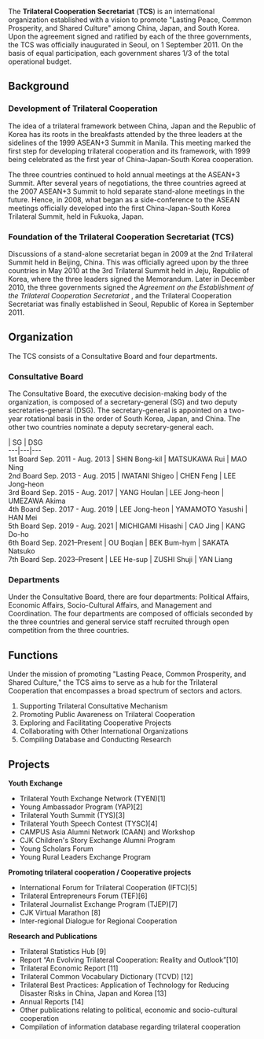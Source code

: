 The **Trilateral Cooperation Secretariat** (**TCS**) is an international
organization established with a vision to promote "Lasting Peace, Common
Prosperity, and Shared Culture" among China, Japan, and South Korea. Upon the
agreement signed and ratified by each of the three governments, the TCS was
officially inaugurated in Seoul, on 1 September 2011. On the basis of equal
participation, each government shares 1/3 of the total operational budget.

## Background

### Development of Trilateral Cooperation

The idea of a trilateral framework between China, Japan and the Republic of
Korea has its roots in the breakfasts attended by the three leaders at the
sidelines of the 1999 ASEAN+3 Summit in Manila. This meeting marked the first
step for developing trilateral cooperation and its framework, with 1999 being
celebrated as the first year of China-Japan-South Korea cooperation.

The three countries continued to hold annual meetings at the ASEAN+3 Summit.
After several years of negotiations, the three countries agreed at the 2007
ASEAN+3 Summit to hold separate stand-alone meetings in the future. Hence, in
2008, what began as a side-conference to the ASEAN meetings officially
developed into the first China-Japan-South Korea Trilateral Summit, held in
Fukuoka, Japan.

### Foundation of the Trilateral Cooperation Secretariat (TCS)

Discussions of a stand-alone secretariat began in 2009 at the 2nd Trilateral
Summit held in Beijing, China. This was officially agreed upon by the three
countries in May 2010 at the 3rd Trilateral Summit held in Jeju, Republic of
Korea, where the three leaders signed the Memorandum. Later in December 2010,
the three governments signed the _Agreement on the Establishment of the
Trilateral Cooperation Secretariat_ , and the Trilateral Cooperation
Secretariat was finally established in Seoul, Republic of Korea in September
2011.

## Organization

The TCS consists of a Consultative Board and four departments.

### Consultative Board

The Consultative Board, the executive decision-making body of the
organization, is composed of a secretary-general (SG) and two deputy
secretaries-general (DSG). The secretary-general is appointed on a two-year
rotational basis in the order of South Korea, Japan, and China. The other two
countries nominate a deputy secretary-general each.

| SG  | DSG   
---|---|---  
1st Board Sep. 2011 - Aug. 2013  | SHIN Bong-kil | MATSUKAWA Rui  | MAO Ning  
2nd Board Sep. 2013 - Aug. 2015  | IWATANI Shigeo  | CHEN Feng | LEE Jong-heon  
3rd Board Sep. 2015 - Aug. 2017  | YANG Houlan | LEE Jong-heon | UMEZAWA Akima   
4th Board Sep. 2017 - Aug. 2019  | LEE Jong-heon | YAMAMOTO Yasushi  | HAN Mei  
5th Board Sep. 2019 - Aug. 2021  | MICHIGAMI Hisashi  | CAO Jing | KANG Do-ho  
6th Board Sep. 2021–Present  | OU Boqian | BEK Bum-hym | SAKATA Natsuko  
7th Board Sep. 2023–Present  | LEE He-sup | ZUSHI Shuji | YAN Liang  
  
### Departments

Under the Consultative Board, there are four departments: Political Affairs,
Economic Affairs, Socio-Cultural Affairs, and Management and Coordination. The
four departments are composed of officials seconded by the three countries and
general service staff recruited through open competition from the three
countries.

## Functions

Under the mission of promoting "Lasting Peace, Common Prosperity, and Shared
Culture," the TCS aims to serve as a hub for the Trilateral Cooperation that
encompasses a broad spectrum of sectors and actors.

  1. Supporting Trilateral Consultative Mechanism
  2. Promoting Public Awareness on Trilateral Cooperation
  3. Exploring and Facilitating Cooperative Projects
  4. Collaborating with Other International Organizations
  5. Compiling Database and Conducting Research

## Projects

**Youth Exchange**

  * Trilateral Youth Exchange Network (TYEN)[1]
  * Young Ambassador Program (YAP)[2]
  * Trilateral Youth Summit (TYS)[3]
  * Trilateral Youth Speech Contest (TYSC)[4]
  * CAMPUS Asia Alumni Network (CAAN) and Workshop
  * CJK Children's Story Exchange Alumni Program
  * Young Scholars Forum
  * Young Rural Leaders Exchange Program

**Promoting trilateral cooperation / Cooperative projects**

  * International Forum for Trilateral Cooperation (IFTC)[5]
  * Trilateral Entrepreneurs Forum (TEF)[6]
  * Trilateral Journalist Exchange Program (TJEP)[7]
  * CJK Virtual Marathon [8]
  * Inter-regional Dialogue for Regional Cooperation

**Research and Publications**

  * Trilateral Statistics Hub [9]
  * Report “An Evolving Trilateral Cooperation: Reality and Outlook”[10]
  * Trilateral Economic Report [11]
  * Trilateral Common Vocabulary Dictionary (TCVD) [12]
  * Trilateral Best Practices: Application of Technology for Reducing Disaster Risks in China, Japan and Korea [13]
  * Annual Reports [14]
  * Other publications relating to political, economic and socio-cultural cooperation
  * Compilation of information database regarding trilateral cooperation